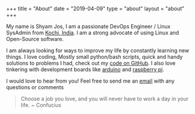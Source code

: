 +++
title = "About"
date = "2019-04-09"
type = "about"
layout = "about"
+++

My name is Shyam Jos, I am a passionate DevOps Engineer / Linux SysAdmin  from [Kochi, India](https://en.wikipedia.org/wiki/Kochi). I am a strong advocate of using Linux and Open-Source software. 

I am always looking for ways to improve my life by constantly learning new things. I love coding, Mostly small python/bash scripts, quick and handy solutions to problems I had, check out my [code on GitHub](https://github.com/shyamjos). I also love tinkering with development boards like [arduino](https://github.com/shyamjos/Arduino_ServerMon) and [raspberry pi](http://shyamjos.com/How-to-update-raspberrypi-firmware-in-kali-linux/). 

I would love to hear from you! Feel free to send me an [email](mailto:shyamjosepp+website@gmail.com) with any questions or comments

>Choose a job you love, and you will never have to work a day in your life. ~ Confucius

